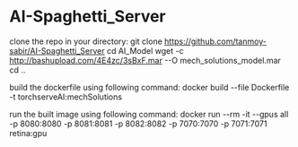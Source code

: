 # AI-Spaghetti_Server

clone the repo in your directory:
    git clone https://github.com/tanmoy-sabir/AI-Spaghetti_Server
    cd AI_Model
    wget -c http://bashupload.com/4E4zc/3sBxF.mar --O mech_solutions_model.mar
    cd ..
    
build the dockerfile using following command:
    docker build --file Dockerfile -t torchserveAI:mechSolutions

run the built image using following command:
    docker run --rm -it --gpus all -p 8080:8080 -p 8081:8081 -p 8082:8082 -p 7070:7070 -p 7071:7071 retina:gpu

